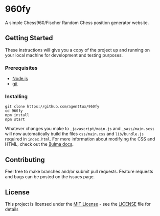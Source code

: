 # 960fy

A simple Chess960/Fischer Random Chess position generator website.

## Getting Started

These instructions will give you a copy of the project up and running on
your local machine for development and testing purposes.

### Prerequisites

- [Node.js](https://nodejs.org/en/download/)
- [git](https://git-scm.com/)

### Installing

```
git clone https://github.com/agenttux/960fy
cd 960fy
npm install
npm start
```

Whatever changes you make to `_javascript/main.js` and `_sass/main.scss` will now automatically build the files `css/main.css` and `lib/bundle.js` required in `index.html`. For more information about modifying the CSS and HTML, check out the [Bulma docs](https://bulma.io/documentation/).

## Contributing

Feel free to make branches and/or submit pull requests. Feature requests and bugs can be posted on the issues page.

## License

This project is licensed under the [MIT License](LICENSE) - see the [LICENSE](LICENSE) file for
details
